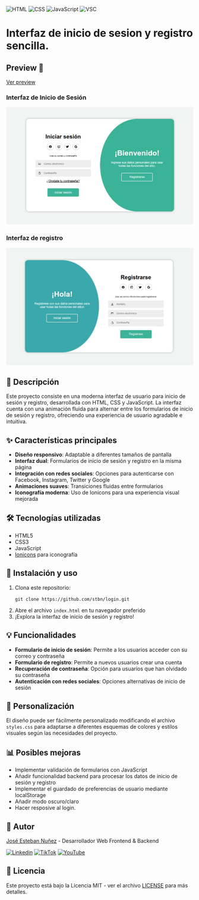 
![HTML](https://img.shields.io/badge/HTML5-E34F26?style=for-the-badge&logo=html5&logoColor=white) ![CSS](https://img.shields.io/badge/CSS3-1572B6?style=for-the-badge&logo=css3&logoColor=white) ![JavaScript](https://img.shields.io/badge/JavaScript-F7DF1E?style=for-the-badge&logo=javascript&logoColor=black) ![VSC](https://img.shields.io/badge/Visual_Studio_Code-0078D4?style=for-the-badge&logo=visual%20studio%20code&logoColor=white)
 
# Interfaz de inicio de sesion y registro sencilla. 

## Preview 🚀
[Ver preview](https://iniciar-sesion-tban.netlify.app/)

### Interfaz de Inicio de Sesión
![Vista previa del inicio de sesión](/preview/login.jpg)

### Interfaz de registro
![Vista previa del registro](/preview/registro.jpg)

## 📝 Descripción

Este proyecto consiste en una moderna interfaz de usuario para inicio de sesión y registro, desarrollada con HTML, CSS y JavaScript. La interfaz cuenta con una animación fluida para alternar entre los formularios de inicio de sesión y registro, ofreciendo una experiencia de usuario agradable e intuitiva.

## ✨ Características principales

- **Diseño responsivo**: Adaptable a diferentes tamaños de pantalla
- **Interfaz dual**: Formularios de inicio de sesión y registro en la misma página
- **Integración con redes sociales**: Opciones para autenticarse con Facebook, Instagram, Twitter y Google
- **Animaciones suaves**: Transiciones fluidas entre formularios
- **Iconografía moderna**: Uso de Ionicons para una experiencia visual mejorada

## 🛠️ Tecnologías utilizadas

- HTML5
- CSS3
- JavaScript
- [Ionicons](https://ionic.io/ionicons) para iconografía

## 🚀 Instalación y uso

1. Clona este repositorio:
   ```
   git clone https://github.com/stbn/login.git
   ```
2. Abre el archivo `index.html` en tu navegador preferido
3. ¡Explora la interfaz de inicio de sesión y registro!

## 💡 Funcionalidades

- **Formulario de inicio de sesión**: Permite a los usuarios acceder con su correo y contraseña
- **Formulario de registro**: Permite a nuevos usuarios crear una cuenta
- **Recuperación de contraseña**: Opción para usuarios que han olvidado su contraseña
- **Autenticación con redes sociales**: Opciones alternativas de inicio de sesión

## 🎨 Personalización

El diseño puede ser fácilmente personalizado modificando el archivo `styles.css` para adaptarse a diferentes esquemas de colores y estilos visuales según las necesidades del proyecto.

## 📊 Posibles mejoras

- Implementar validación de formularios con JavaScript
- Añadir funcionalidad backend para procesar los datos de inicio de sesión y registro
- Implementar el guardado de preferencias de usuario mediante localStorage
- Añadir modo oscuro/claro
- Hacer resposive al login.

## 👤 Autor

[José Esteban Nuñez](https://github.com/stbn27) - Desarrollador Web Frontend & Backend

[![Linkedin](https://img.shields.io/badge/LinkedIn-0077B5?style=for-the-badge&logo=linkedin&logoColor=white)](www.linkedin.com/in/estebanjose27) [![TikTok](https://img.shields.io/badge/TikTok-000000?style=for-the-badge&logo=tiktok&logoColor=white)](http://tiktok.com/@stbn27) [![YouTube](https://img.shields.io/badge/YouTube-FF0000?style=for-the-badge&logo=youtube&logoColor=white)](https://www.youtube.com/@stbn27)

## 📄 Licencia

Este proyecto está bajo la Licencia MIT - ver el archivo [LICENSE](LICENSE) para más detalles.
